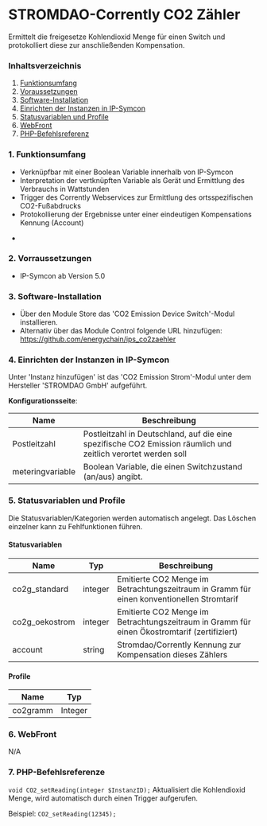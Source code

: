 # STROMDAO-Corrently CO2 Zähler
Ermittelt die freigesetze Kohlendioxid Menge für einen Switch und protokolliert diese zur anschließenden Kompensation.

### Inhaltsverzeichnis

1. [Funktionsumfang](#1-funktionsumfang)
2. [Voraussetzungen](#2-voraussetzungen)
3. [Software-Installation](#3-software-installation)
4. [Einrichten der Instanzen in IP-Symcon](#4-einrichten-der-instanzen-in-ip-symcon)
5. [Statusvariablen und Profile](#5-statusvariablen-und-profile)
6. [WebFront](#6-webfront)
7. [PHP-Befehlsreferenz](#7-php-befehlsreferenz)

### 1. Funktionsumfang
- Verknüpfbar mit einer Boolean Variable innerhalb von IP-Symcon
- Interpretation der vertknüpften Variable als Gerät und Ermittlung des Verbrauchs in Wattstunden
- Trigger des Corrently Webservices zur Ermittlung des ortsspezifischen CO2-Fußabdrucks
- Protokollierung der Ergebnisse unter einer eindeutigen Kompensations Kennung (Account)
*

### 2. Vorraussetzungen

- IP-Symcon ab Version 5.0

### 3. Software-Installation

* Über den Module Store das 'CO2 Emission Device Switch'-Modul installieren.
* Alternativ über das Module Control folgende URL hinzufügen: https://github.com/energychain/ips_co2zaehler

### 4. Einrichten der Instanzen in IP-Symcon

 Unter 'Instanz hinzufügen' ist das 'CO2 Emission Strom'-Modul unter dem Hersteller 'STROMDAO GmbH' aufgeführt.

__Konfigurationsseite__:

Name     | Beschreibung
-------- | ------------------
Postleitzahl | Postleitzahl in Deutschland, auf die eine spezifische CO2 Emission räumlich und zeitlich verortet werden soll
meteringvariable | Boolean Variable, die einen Switchzustand (an/aus) angibt.

### 5. Statusvariablen und Profile

Die Statusvariablen/Kategorien werden automatisch angelegt. Das Löschen einzelner kann zu Fehlfunktionen führen.

#### Statusvariablen

Name   | Typ     | Beschreibung
------ | ------- | ------------
co2g_standard   | integer | Emitierte CO2 Menge im Betrachtungszeitraum in Gramm für einen konventionellen Stromtarif
co2g_oekostrom   | integer | Emitierte CO2 Menge im Betrachtungszeitraum in Gramm für einen Ökostromtarif (zertifiziert)
account | string | Stromdao/Corrently Kennung zur Kompensation dieses Zählers

#### Profile

Name   | Typ
------ | -------
co2gramm | Integer

### 6. WebFront

N/A

### 7. PHP-Befehlsreferenze

`void CO2_setReading(integer $InstanzID);`
Aktualisiert die Kohlendioxid Menge, wird automatisch durch einen Trigger aufgerufen.

Beispiel:
`CO2_setReading(12345);`

